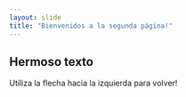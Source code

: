 ```yaml
---
layout: slide
title: "Bienvenidos a la segunda página!"
---
```

## Hermoso texto
Utiliza la flecha hacia la izquierda para volver!
